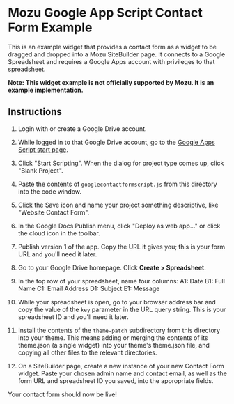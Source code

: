# Mozu Google App Script Contact Form Example

This is an example widget that provides a contact form as a widget to be dragged and dropped into a Mozu SiteBuilder page. It connects to a Google Spreadsheet and requires a Google Apps account with privileges to that spreadsheet.

**Note: This widget example is not officially supported by Mozu. It is an example implementation.**

## Instructions

1. Login with or create a Google Drive account.

2. While logged in to that Google Drive account, go to the [Google Apps Script start page](http://www.google.com/script/start/).

3. Click "Start Scripting". When the dialog for project type comes up, click "Blank Project".

4. Paste the contents of `googlecontactformscript.js` from this directory into the code window.

5. Click the Save icon and name your project something descriptive, like "Website Contact Form".

6. In the Google Docs Publish menu, click "Deploy as web app..." or click the cloud icon in the toolbar.

7. Publish version 1 of the app. Copy the URL it gives you; this is your form URL and you'll need it later.

8. Go to your Google Drive homepage. Click **Create > Spreadsheet**.

9. In the top row of your spreadsheet, name four columns:
    A1: Date
    B1: Full Name
    C1: Email Address
    D1: Subject
    E1: Message

10. While your spreadsheet is open, go to your browser address bar and copy the value of the `key` parameter in the URL query string. This is your spreadsheet ID and you'll need it later.

11. Install the contents of the `theme-patch` subdirectory from this directory into your theme. This means adding or merging the contents of its theme.json (a single widget) into your theme's theme.json file, and copying all other files to the relevant directories.

12. On a SiteBuilder page, create a new instance of your new Contact Form widget. Paste your chosen admin name and contact email, as well as the form URL and spreadsheet ID you saved, into the appropriate fields.

Your contact form should now be live!